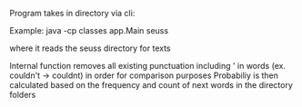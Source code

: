 Program takes in directory via cli:

Example:
java -cp classes app.Main seuss

where it reads the seuss directory for texts

Internal function removes all existing punctuation including ' in words (ex. couldn't -> couldnt) in order for comparison purposes
Probabiliy is then calculated based on the frequency and count of next words in the directory folders